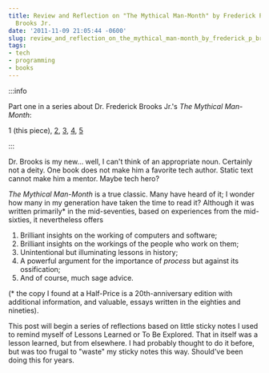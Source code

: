 ```yaml
---
title: Review and Reflection on "The Mythical Man-Month" by Frederick P.
  Brooks Jr.
date: '2011-11-09 21:05:44 -0600'
slug: review_and_reflection_on_the_mythical_man-month_by_frederick_p_brooks_jr
tags:
- tech
- programming
- books
---
```


:::info

Part one in a series about Dr. Frederick Brooks Jr.'s _The Mythical Man-Month_:

 1 (this piece),
 [2](./11-20-mythical_man-month_conceptual_integrity.md),
 [3](./11-26-the_mythical_man-month_wiki_and_customer_service.md),
 [4](./12-11-mythical_man-month_planning_for_change.md),
 [5](../2012/01-07-mythical_man-month_code_reuse_and_discoverability.md)

:::

Dr. Brooks is my new&hellip; well, I can't think of an appropriate noun. Certainly
not a deity. One book does not make him a favorite tech author. Static text cannot make
him a mentor. Maybe tech hero?

<!-- truncate -->

_The Mythical Man-Month_ is a true classic. Many have heard of it; I wonder how
many in my generation have taken the time to read it? Although it was written
primarily* in the mid-seventies, based on experiences from the mid-sixties, it
nevertheless offers

1. Brilliant insights on the working of computers and software;
2. Brilliant insights on the workings of the people who work on them;
3. Unintentional but illuminating lessons in history;
4. A powerful argument for the importance of _process_ but against its ossification;
5. And of course, much sage advice.

(* the copy I found at a Half-Price is a 20th-anniversary edition with
additional information, and valuable, essays written in the eighties and
nineties).

This post will begin a series of reflections based on little sticky notes I used
to remind myself of Lessons Learned or To Be Explored. That in itself was a
lesson learned, but from elsewhere. I had probably thought to do it before, but
was too frugal to "waste" my sticky notes this way. Should've been doing this
for years.
